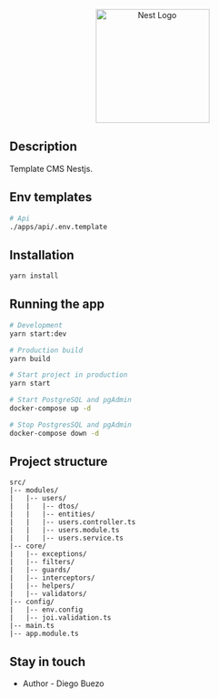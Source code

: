 <p align="center">
  <a href="http://nestjs.com/" target="blank"><img src="https://nestjs.com/img/logo-small.svg" width="200" alt="Nest Logo" /></a>
</p>

## Description

Template CMS Nestjs.

## Env templates

```bash
# Api
./apps/api/.env.template
```

## Installation

```bash
yarn install
```

## Running the app

```bash
# Development
yarn start:dev

# Production build
yarn build

# Start project in production
yarn start

# Start PostgreSQL and pgAdmin
docker-compose up -d

# Stop PostgresSQL and pgAdmin
docker-compose down -d
```

## Project structure

```Text
src/
|-- modules/
|   |-- users/
|   |   |-- dtos/
|   |   |-- entities/
|   |   |-- users.controller.ts
|   |   |-- users.module.ts
|   |   |-- users.service.ts
|-- core/
|   |-- exceptions/
|   |-- filters/
|   |-- guards/
|   |-- interceptors/
|   |-- helpers/
|   |-- validators/
|-- config/
|   |-- env.config
|   |-- joi.validation.ts
|-- main.ts
|-- app.module.ts
```

## Stay in touch

- Author - Diego Buezo
